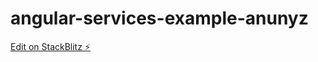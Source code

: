 # angular-services-example-anunyz

[Edit on StackBlitz ⚡️](https://stackblitz.com/edit/angular-services-example-anunyz)